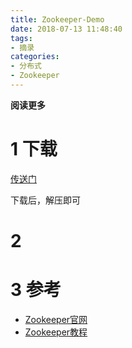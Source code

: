 ```yaml
---
title: Zookeeper-Demo
date: 2018-07-13 11:48:40
tags: 
- 摘录
categories: 
- 分布式
- Zookeeper
---
```


__阅读更多__

<!--more-->

# 1 下载

[传送门](https://www.apache.org/dyn/closer.cgi/zookeeper/)

下载后，解压即可

# 2 

# 3 参考

* [Zookeeper官网](http://zookeeper.apache.org/)
* [Zookeeper教程](https://www.w3cschool.cn/zookeeper/)
